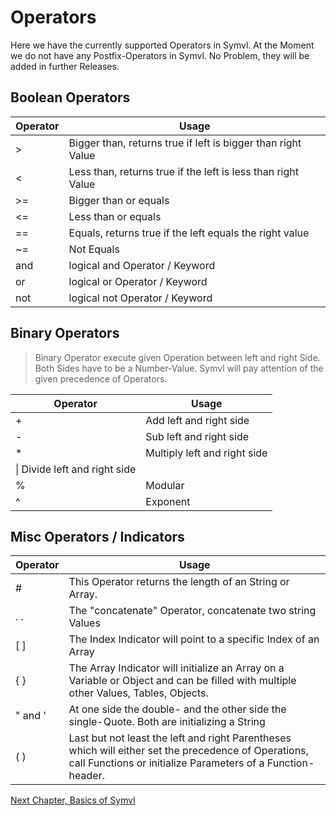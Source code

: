 # Operators

Here we have the currently supported Operators in Symvl. At the Moment we do not have any Postfix-Operators in Symvl. No Problem, they will be added in further Releases.


## Boolean Operators

|Operator  | Usage |
|--|--|
| > | Bigger than, returns true if left is bigger than right Value |
| < | Less than, returns true if the left is less than right Value|
| >=| Bigger than or equals|
| <=| Less than or equals|
|==| Equals, returns true if the left equals the right value|
|~=| Not Equals
|and| logical and Operator / Keyword
|or| logical or Operator / Keyword
|not| logical not Operator / Keyword


## Binary Operators

> Binary Operator execute given Operation between left and right Side. Both Sides have to be a Number-Value. Symvl will pay attention of the given precedence of Operators.

|Operator  | Usage |
|--|--|
|\+| Add left and right side
|\-| Sub left and right side
|\*| Multiply left and right side
|\\| Divide left and right side
|\%| Modular
|\^| Exponent


## Misc Operators / Indicators

|Operator  | Usage |
|--|--|
|\#| This Operator returns the length of an String or Array.
|. .| The "concatenate" Operator, concatenate two string Values
|[ ]| The Index Indicator will point to a specific Index of an Array
|{ }| The Array Indicator will initialize an Array on a Variable or Object and can be filled with multiple other Values, Tables, Objects.
|\" and \'| At one side the double- and the other side the single-Quote. Both are initializing a String
|( )| Last but not least the left and right Parentheses which will either set the precedence of Operations, call Functions or initialize Parameters of a Function-header.


[Next Chapter, Basics of Symvl](https://github.com/BlackFoX1991/Symvl/tree/main/docs/basics.md)
